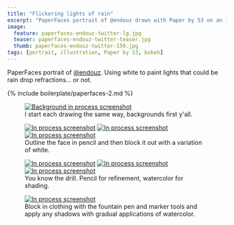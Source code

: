 ```yaml
---
title: "Flickering lights of rain"
excerpt: "PaperFaces portrait of @endouz drawn with Paper by 53 on an iPad."
image: 
  feature: paperfaces-endouz-twitter-lg.jpg
  teaser: paperfaces-endouz-twitter-teaser.jpg
  thumb: paperfaces-endouz-twitter-150.jpg
tags: [portrait, illustration, Paper by 53, bokeh]
---
```


PaperFaces portrait of [@endouz](http://twitter.com/endouz). Using white to paint lights that could be rain drop refractions… or not.

{% include boilerplate/paperfaces-2.md %}

<figure>
  <a href="{{ site.url }}/assets/images/paperfaces-endouz-process-1-lg.jpg"><img src="{{ site.url }}/assets/images/paperfaces-endouz-process-1-600.jpg" alt="Background in process screenshot"></a>
  <figcaption>I start each drawing the same way, backgrounds first y'all.</figcaption>
</figure>

<figure class="third">
  <a href="{{ site.url }}/assets/images/paperfaces-endouz-process-2-lg.jpg"><img src="{{ site.url }}/assets/images/paperfaces-endouz-process-2-600.jpg" alt="In process screenshot"></a>
  <a href="{{ site.url }}/assets/images/paperfaces-endouz-process-3-lg.jpg"><img src="{{ site.url }}/assets/images/paperfaces-endouz-process-3-600.jpg" alt="In process screenshot"></a>
  <a href="{{ site.url }}/assets/images/paperfaces-endouz-process-4-lg.jpg"><img src="{{ site.url }}/assets/images/paperfaces-endouz-process-4-600.jpg" alt="In process screenshot"></a>
  <figcaption>Outline the face in pencil and then block it out with a variation of white.</figcaption>
</figure>

<figure class="third">
  <a href="{{ site.url }}/assets/images/paperfaces-endouz-process-5-lg.jpg"><img src="{{ site.url }}/assets/images/paperfaces-endouz-process-5-600.jpg" alt="In process screenshot"></a>
  <a href="{{ site.url }}/assets/images/paperfaces-endouz-process-6-lg.jpg"><img src="{{ site.url }}/assets/images/paperfaces-endouz-process-6-600.jpg" alt="In process screenshot"></a>
  <a href="{{ site.url }}/assets/images/paperfaces-endouz-process-7-lg.jpg"><img src="{{ site.url }}/assets/images/paperfaces-endouz-process-7-600.jpg" alt="In process screenshot"></a>
  <figcaption>You know the drill. Pencil for refinement, watercolor for shading.</figcaption>
</figure>

<figure>
  <a href="{{ site.url }}/assets/images/paperfaces-endouz-process-8-lg.jpg"><img src="{{ site.url }}/assets/images/paperfaces-endouz-process-8-600.jpg" alt="In process screenshot"></a>
  <figcaption>Block in clothing with the fountain pen and marker tools and apply any shadows with gradual applications of watercolor.</figcaption>
</figure>
